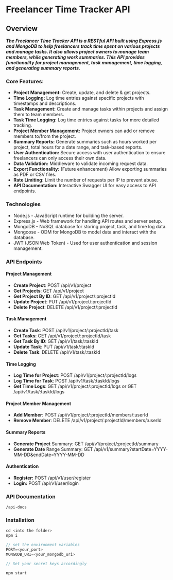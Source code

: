 # Freelancer Time Tracker API

## Overview
***The Freelancer Time Tracker API is a RESTful API built using Express.js and MongoDB to help freelancers track time spent on various projects and manage tasks. It also allows project owners to manage team members, while generating work summaries. This API provides functionality for project management, task management, time logging, and generating summary reports.***

### Core Features:
- **Project Management:** Create, update, and delete & get projects.
- **Time Logging:** Log time entries against specific projects with timestamps and descriptions.
- **Task Management:** Create and manage tasks within projects and assign them to team members.
- **Task Time Logging:** Log time entries against tasks for more detailed tracking.
- **Project Member Management:** Project owners can add or remove members to/from the project.
- **Summary Reports:** Generate summaries such as hours worked per project, total hours for a date range, and task-based reports.
- **User Authentication:** Secure access with user authentication to ensure freelancers can only access their own data.
- **Data Validation:** Middleware to validate incoming request data.
- **Export Functionality:** (Future enhancement) Allow exporting summaries as PDF or CSV files.
- **Rate Limiting:** Limit the number of requests per IP to prevent abuse.
- **API Documentation:** Interactive Swagger UI for easy access to API endpoints.

### Technologies
- Node.js - JavaScript runtime for building the server.
- Express.js - Web framework for handling API routes and server setup.
- MongoDB - NoSQL database for storing project, task, and time log data.
- Mongoose - ODM for MongoDB to model data and interact with the database.
- JWT (JSON Web Token) - Used for user authentication and session management.

### API Endpoints
#### Project Management
- **Create Project**: POST /api/v1/project
- **Get Projects**: GET /api/v1/project
- **Get Project By ID**: GET /api/v1/project/:projectId
- **Update Project**: PUT /api/v1/project/:projectId
- **Delete Project**: DELETE /api/v1/project/:projectId
#### Task Management
- **Create Task**: POST /api/v1/project/:projectId/task
- **Get Tasks**: GET /api/v1/project/:projectId/task
- **Get Task By ID**: GET /api/v1/task/:taskId
- **Update Task**: PUT /api/v1/task/:taskId
- **Delete Task**: DELETE /api/v1/task/:taskId
#### Time Logging
- **Log Time for Project**: POST /api/v1/project/:projectId/logs
- **Log Time for Task**: POST /api/v1/task/:taskId/logs
- **Get Time Logs**: GET /api/v1/project/:projectId/logs or GET /api/v1/task/:taskId/logs
#### Project Member Management
- **Add Member**: POST /api/v1/project/:projectId/members/:userId
- **Remove Member**: DELETE /api/v1/project/:projectId/members/:userId
#### Summary Reports
- **Generate Project** Summary: GET /api/v1/project/:projectId/summary
- **Generate Date** Range Summary: GET /api/v1/summary?startDate=YYYY-MM-DD&endDate=YYYY-MM-DD
#### Authentication
- **Register:** POST /api/v1/user/register
- **Login:** POST /api/v1/user/login

### API Documentation
```
/api-docs
```

### Installation
```javascript
cd <into the folder>
npm i

// set the environment variables
PORT=<your_port>
MONGODB_URI=<your_mongodb_uri>

// Set your secret keys accordingly 

npm start
```